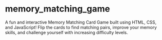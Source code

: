 # memory_matching_game
A fun and interactive Memory Matching Card Game built using HTML, CSS, and JavaScript! Flip the cards to find matching pairs, improve your memory skills, and challenge yourself with increasing difficulty levels.
